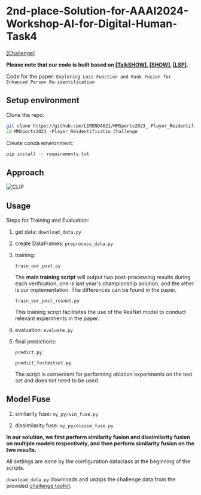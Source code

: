 # 2nd-place-Solution-for-AAAI2024-Workshop-AI-for-Digital-Human-Task4



[[Challenge]]([http://mmsports.multimedia-computing.de/mmsports2023/challenge.html](https://digitalhumanworkshop.github.io/))

**Please note that our code is built based on [[TalkSHOW]]([https://github.com/DeepSportradar/2022-winners-player-reidentification-challenge/tree/master](https://github.com/yhw-yhw/TalkSHOW)), [[SHOW]](https://github.com/yhw-yhw/SHOW), [[LSP]](https://github.com/YuanxunLu/LiveSpeechPortraits).**

Code for the paper: `Exploring Loss Function and Rank Fusion for Enhanced Person Re-identification`

## Setup environment
Clone the repo:
  ```bash
  git clone https://github.com/LIRENDA621/MMSports2023_-Player_Reidentification_Challenge.git
  cd MMSports2023_-Player_Reidentificatio_Challenge
  ```  
Create conda environment:
```bash
pip install -r requirements.txt
```


 

## Approach

![CLIP](network_arch.png)

## Usage

Steps for Training and Evaluation:

1. get data: `download_data.py`
2. create DataFrames: `preprocess_data.py`
3. training:
   
   `train_our_post.py`
   
   The **main training script** will output two post-processing results during each verification, one is last year's championship solution, and the other is our implementation. The differences can be found in the paper.

   `train_our_post_resnet.py`

   This training script facilitates the use of the ResNet model to conduct relevant experiments in the paper.
   
5. evaluation: `evaluate.py`
   
7. final predictions:
   
    `predict.py`
   
   
   `predict_fortestset.py`
   
   
   The script is convenient for performing ablation experiments on the test set and does not need to be used.

## Model Fuse

1. similarity fuse: `my_py/sim_fuse.py`

2. dissimilarity fuse: `my_py/dissim_fuse.py`

**In our solution, we first perform similarity fusion and dissimilarity fusion on multiple models respectively, and then perform similarity fusion on the two results.**

All settings are done by the configuration dataclass at the beginning of the scripts.

`download_data.py` downloads and unzips the challenge data from the provided [challenge toolkit](https://github.com/DeepSportRadar/player-reidentification-challenge).
